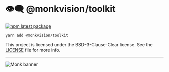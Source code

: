 # 👁️‍🗨️ @monkvision/toolkit
[![npm latest package](https://img.shields.io/npm/v/@monkvision/toolkit/latest.svg)](https://www.npmjs.com/package/@monkvision/toolkit)

``` yarn
yarn add @monkvision/toolkit
```

This project is licensed under the BSD-3-Clause-Clear license. See the [LICENSE](LICENSE) file for more info.

----
![Monk banner](https://raw.githubusercontent.com/monkvision/monkjs/main/assets/banner.png)
